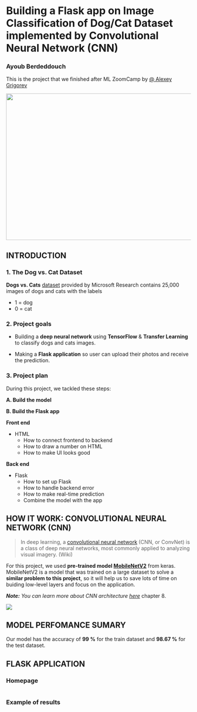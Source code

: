 # Building a Flask app on Image Classification of Dog/Cat Dataset implemented by Convolutional Neural Network (CNN)

### Ayoub Berdeddouch
This is the project that we finished after ML ZoomCamp by [@ Alexey Grigorev](https://github.com/alexeygrigorev)

<p align="center">
  <img width="760" height="400" src="https://miro.medium.com/max/1838/1*oB3S5yHHhvougJkPXuc8og.gif">
</p>




## INTRODUCTION
### 1. The Dog vs. Cat Dataset
**Dogs vs. Cats** [dataset](https://www.kaggle.com/c/dogs-vs-cats/data) provided by  Microsoft Research contains 25,000 images of dogs and cats with the labels 
* 1 = dog
* 0 = cat 

### 2. Project goals
- Building a **deep neural network** using **TensorFlow**  & **Transfer Learning** to classify dogs and cats images.

- Making a **Flask application** so user can upload their photos and receive the prediction.

### 3. Project plan

During this project, we tackled these steps:

**A. Build the model**

    
**B. Build the Flask app**

**Front end**
- HTML
    - How to connect frontend to backend
    - How to draw a number on HTML
    - How to make UI looks good

**Back end**
- Flask
    - How to set up Flask
    - How to handle backend error
    - How to make real-time prediction
    - Combine the model with the app

## HOW IT WORK: CONVOLUTIONAL NEURAL NETWORK (CNN)

> In deep learning, a [convolutional neural network](https://en.wikipedia.org/wiki/Convolutional_neural_network) (CNN, or ConvNet) is a class of deep neural networks, most commonly applied to analyzing visual imagery. (Wiki)

For this project, we used **pre-trained model [MobileNetV2](https://keras.io/applications/#mobilenetv2)** from keras. MobileNetV2 is a model that was trained on a large dataset to solve a **similar problem to this project**, so it will help us to save lots of time on buiding low-level layers and focus on the application.

***Note:** You can learn more about CNN architecture [here](https://github.com/alexeygrigorev/mlbookcamp-code/tree/master/course-zoomcamp)*  chapter 8.

![](https://data-flair.training/blogs/wp-content/uploads/sites/2/2020/05/Cats-Dogs-Classification-deep-learning.gif)


## MODEL PERFOMANCE SUMARY
Our model has the accuracy of **99 %** for the train dataset and **98.67 %** for the test dataset. 

## FLASK APPLICATION
### Homepage
![]()
### Example of results

![]()

![]()




